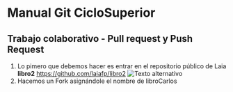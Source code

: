 # Manual Git CicloSuperior
## Trabajo colaborativo - Pull request y Push Request
1. Lo pimero que debemos hacer es entrar en el repositorio público de Laia **libro2** https://github.com/laiafp/libro2
![Texto alternativo](C:/Users/cfern/Pictures/2019-12/IMG-20191125-WA0003.jpg)
2. Hacemos un Fork asignándole el nombre de libroCarlos
